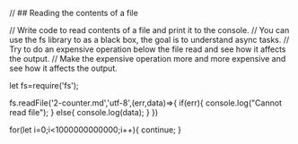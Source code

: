 // ## Reading the contents of a file

// Write code to read contents of a file and print it to the console. 
// You can use the fs library to as a black box, the goal is to understand async tasks. 
// Try to do an expensive operation below the file read and see how it affects the output. 
// Make the expensive operation more and more expensive and see how it affects the output. 

let fs=require('fs');

fs.readFile('2-counter.md','utf-8',(err,data)=>{
    if(err){
        console.log("Cannot read file");
    }
    else{
        console.log(data);
    }
})

for(let i=0;i<1000000000000;i++){
    continue;
}
